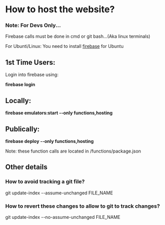 # How to host the website?

### Note: For Devs Only... 
Firebase calls must be done in cmd or git bash...(Aka linux terminals)

For Ubunti/Linux: You need to install [firebase](https://snapcraft.io/install/firebase/ubuntu) for Ubuntu 

## 1st Time Users:
Login into firebase using:

__firebase login__

## Locally: 
__firebase emulators:start --only functions,hosting__

## Publically:
__firebase deploy --only functions,hosting__

Note: these function calls are located in /functions/package.json 

## Other details 

### How to avoid tracking a git file? 
git update-index --assume-unchanged FILE_NAME

### How to revert these changes to allow to git to track changes?
git update-index --no-assume-unchanged FILE_NAME